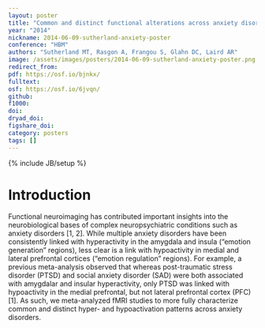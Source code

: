 ```yaml
---
layout: poster
title: "Common and distinct functional alterations across anxiety disorders: An ALE meta-analysis"
year: "2014"
nickname: 2014-06-09-sutherland-anxiety-poster
conference: "HBM"
authors: "Sutherland MT, Rasgon A, Frangou S, Glahn DC, Laird AR"
image: /assets/images/posters/2014-06-09-sutherland-anxiety-poster.png
redirect_from:
pdf: https://osf.io/bjnkx/
fulltext:
osf: https://osf.io/6jvqn/
github:
f1000:
doi:
dryad_doi:
figshare_doi:
category: posters
tags: []
---
```

{% include JB/setup %}

# Introduction

Functional neuroimaging has contributed important insights into the neurobiological bases of complex neuropsychiatric conditions such as anxiety disorders [1, 2]. While multiple anxiety disorders have been consistently linked with hyperactivity in the amygdala and insula (“emotion generation” regions), less clear is a link with hypoactivity in medial and lateral prefrontal cortices (“emotion regulation” regions). For example, a previous meta-analysis observed that whereas post-traumatic stress disorder (PTSD) and social anxiety disorder (SAD) were both associated with amygdalar and insular hyperactivity, only PTSD was linked with hypoactivity in the medial prefrontal, but not lateral prefrontal cortex (PFC) [1]. As such, we meta-analyzed fMRI studies to more fully characterize common and distinct hyper- and hypoactivation patterns across anxiety disorders.
